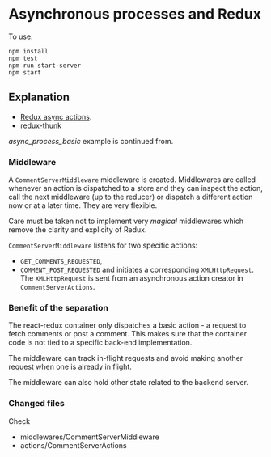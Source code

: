 # Asynchronous processes and Redux

To use:
```
npm install
npm test
npm run start-server
npm start
```

## Explanation

* [Redux async actions](http://redux.js.org/docs/advanced/AsyncActions.html).
* [redux-thunk](https://github.com/gaearon/redux-thunk)


_async_process_basic_ example is continued from.

### Middleware

A `CommentServerMiddleware` middleware is created. Middlewares are called whenever an action is dispatched to a store and they can inspect the action, call the next middleware (up to the reducer) or dispatch a different action now or at a later time. They are very flexible.

Care must be taken not to implement very _magical_ middlewares which remove the clarity and explicity of Redux.

`CommentServerMiddleware` listens for two specific actions:
* `GET_COMMENTS_REQUESTED`,
* `COMMENT_POST_REQUESTED`
and initiates a corresponding `XMLHttpRequest`.
The `XMLHttpRequest` is sent from an asynchronous action creator in `CommentServerActions`.

### Benefit of the separation

The react-redux container only dispatches a basic action - a request to fetch comments or post a comment. This makes sure that the container code is not tied to a specific back-end implementation.

The middleware can track in-flight requests and avoid making another request when one is already in flight.

The middleware can also hold other state related to the backend server.

### Changed files

Check
* middlewares/CommentServerMiddleware
* actions/CommentServerActions
